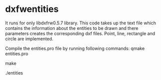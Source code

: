 dxfwentities
============

It runs for only libdxfrw0.5.7 library.
This code takes up the text file which contains the information about the entities to be drawn and there parameters creates the corresponding dxf files. Point, line, rectangle and circle are implemented.

Compile the entities.pro file by running following commands:
qmake entities.pro

make

./entities
